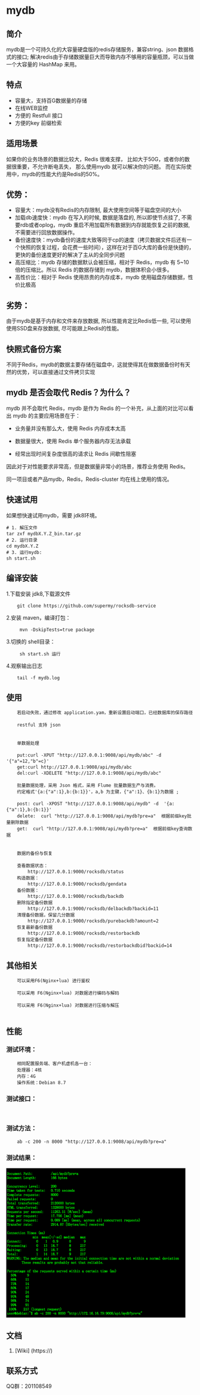 # mydb

## 简介 
mydb是一个可持久化的大容量硬盘版的redis存储服务，兼容string、json 数据格式的接口;
解决redis由于存储数据量巨大而导致内存不够用的容量瓶颈，可以当做一个大容量的 HashMap 来用。

## 特点
* 容量大，支持百G数据量的存储
* 在线WEB监控
* 方便的 Restfull 接口
* 方便的key 前缀检索

## 适用场景

如果你的业务场景的数据比较大，Redis 很难支撑， 比如大于50G，或者你的数据很重要，不允许断电丢失，
那么使用mydb 就可以解决你的问题。 而在实际使用中，mydb的性能大约是Redis的50%。


## 优势：

* 容量大：mydb没有Redis的内存限制, 最大使用空间等于磁盘空间的大小
* 加载db速度快：mydb 在写入的时候, 数据是落盘的, 所以即使节点挂了, 不需要rdb或者oplog，mydb 重启不用加载所有数据到内存就能恢复之前的数据, 不需要进行回放数据操作。
* 备份速度快：mydb备份的速度大致等同于cp的速度（拷贝数据文件后还有一个快照的恢复过程，会花费一些时间），这样在对于百G大库的备份是快捷的，更快的备份速度更好的解决了主从的全同步问题
* 高压缩比：mydb 存储的数据默认会被压缩，相对于 Redis，mydb 有 5~10 倍的压缩比。所以 Redis 的数据存储到 mydb，数据体积会小很多。
* 高性价比：相对于 Redis 使用昂贵的内存成本，mydb 使用磁盘存储数据，性价比极高

## 劣势：

由于mydb是基于内存和文件来存放数据, 所以性能肯定比Redis低一些, 可以使用使用SSD盘来存放数据, 尽可能跟上Redis的性能。



## 快照式备份方案

不同于Redis，mydb的数据主要存储在磁盘中，这就使得其在做数据备份时有天然的优势，可以直接通过文件拷贝实现

## mydb 是否会取代 Redis？为什么？

mydb 并不会取代 Redis，mydb 是作为 Redis 的一个补充，从上面的对比可以看出 mydb 的主要应用场景在于：

* 业务量并没有那么大，使用 Redis 内存成本太高

* 数据量很大，使用 Redis 单个服务器内存无法承载

* 经常出现时间复杂度很高的请求让 Redis 间歇性阻塞

因此对于对性能要求非常高，但是数据量非常小的场景，推荐业务使用 Redis。

同一项目或者产品mydb，Redis，Redis-cluster 均在线上使用的情况。




## 快速试用
  如果想快速试用mydb，需要 jdk8环境。

```
# 1. 解压文件
tar zxf mydbX.Y.Z_bin.tar.gz
# 2. 运行目录
cd mydbX.Y.Z
# 3. 运行mydb:
sh start.sh
```

## 编译安装

1.下载安装 jdk8,下载源文件

```
    git clone https://github.com/supermy/rocksdb-service
```

2.安装 maven，编译打包：

```
     mvn -DskipTests=true package
```

3.切换的 shell目录：

```
	 sh start.sh 运行
```
4.观察输出日志

```
	tail -f mydb.log
```



## 使用

```
    若启动失败，通过修改 application.yam，重新设置启动端口，已经数据库的保存路径

    restful 支持 json
    
    
    单数据处理
    
    put:curl -XPUT "http://127.0.0.1:9008/api/mydb/abc" -d '{"a"=12,"b"=c}'
    get:curl http://127.0.0.1:9008/api/mydb/abc
    del:curl -XDELETE "http://127.0.0.1:9008/api/mydb/abc" 
    
    批量数据处理，采用 Json 格式，采用 Flume 批量数据生产与消费。
    约定格式'{a:{"a":1},b:{b:1}}'，a,b 为主键，{"a":1}、{b:1}为数据 ;
    
    post: curl -XPOST "http://127.0.0.1:9008/api/mydb" -d  '{a:{"a":1},b:{b:1}}'
    delete:  curl "http://127.0.0.1:9008/api/mydb?pre=a"  根据前缀key批量删除数据
    get:  curl "http://127.0.0.1:9008/api/mydb?pre=a"  根据前缀key查询数据
    
    
    数据的备份与恢复
    
    查看数据状态：
        http://127.0.0.1:9000/rocksdb/status
    构造数据：
        http://127.0.0.1:9000/rocksdb/gendata
    备份数据：
        http://127.0.0.1:9000/rocksdb/backdb
    删除指定备份数据
        http://127.0.0.1:9000/rocksdb/delbackdb?backid=11
    清理备份数据，保留几分数据
        http://127.0.0.1:9000/rocksdb/purebackdb?amount=2
    恢复最新备份数据
        http://127.0.0.1:9000/rocksdb/restorbackdb
    恢复指定备份数据
        http://127.0.0.1:9000/rocksdb/restorbackdbid?backid=14

```
    
    
##  其他相关
    
```
    可以采用F6(Nginx+lua) 进行鉴权
    
    可以采用 F6(Nginx+lua) 对数据进行编码与解码
    
    可以采用 F6(Nginx+lua) 对数据进行压缩与解压
    
```



## 性能

### 测试环境：
```
	相同配置服务端、客户机虚机各一台：
	处理器：4核 
	内存：4G
	操作系统：Debian 8.7
```
### 测试接口：
```
	
```

### 测试方法：
```
	ab -c 200 -n 8000 "http://127.0.0.1:9008/api/mydb?pre=a" 
```

### 测试结果：
<img src="https://github.com/supermy/rocksdb-service/blob/master/mydb-test.png" height = "400" width = "480" alt="1">
    


## 文档
1. [Wiki] (https://)

## 联系方式

QQ群：201108549